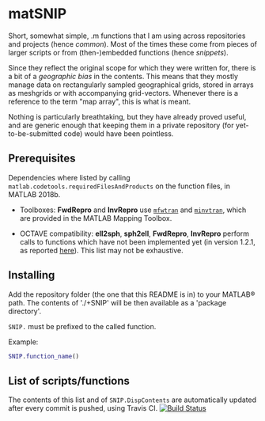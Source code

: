 <!--README.md is generated by UpdateCONTENTS.sh-->
<!--Changes to README.md will be lost.-->

# matSNIP

Short, somewhat simple, .m functions that I am using across repositories and projects (hence *common*).
Most of the times these come from pieces of larger scripts or from (then-)embedded functions (hence *snippets*).

Since they reflect the original scope for which they were written for, there is a bit of a *geographic bias* in the contents.
This means that they mostly manage data on rectangularly sampled geographical grids, stored in arrays as meshgrids or with accompanying grid-vectors.
Whenever there is a reference to the term "map array", this is what is meant.

Nothing is particularly breathtaking, but they have already proved useful, and are generic enough that keeping them in a private repository (for yet-to-be-submitted code) would have been pointless.

## Prerequisites

Dependencies where listed by calling `matlab.codetools.requiredFilesAndProducts` on the function files, in MATLAB 2018b.

* Toolboxes: **FwdRepro** and **InvRepro** use [`mfwtran`](https://mathworks.com/help/map/ref/mfwdtran.html) and [`minvtran`](https://mathworks.com/help/map/ref/minvtran.html), which are provided in the MATLAB Mapping Toolbox.

* OCTAVE compatibility: **ell2sph**, **sph2ell**, **FwdRepro**, **InvRepro** perform calls to functions which have not been implemented yet (in version 1.2.1, as reported [here](https://wiki.octave.org/Mapping_package#Missing_functions)). This list may not be exhaustive.

## Installing

Add the repository folder (the one that this README is in) to your MATLAB® path.
The contents of './+SNIP' will be then available as a 'package directory'.

`SNIP.` must be prefixed to the called function.

Example:

```matlab
SNIP.function_name()
```

## List of scripts/functions

The contents of this list and of `SNIP.DispContents` are automatically updated after every commit is pushed, using Travis CI.
[![Build Status](https://travis-ci.org/apasto/matSNIP.svg?branch=master)](https://travis-ci.org/apasto/matSNIP)

